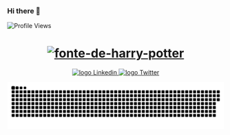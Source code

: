 ### Hi there 👋

<!--
**luisdsanttos/luisdsanttos** is a ✨ _special_ ✨ repository because its `README.md` (this file) appears on your GitHub profile.

Here are some ideas to get you started:

- 🔭 I’m currently working on ...
- 🌱 I’m currently learning ...
- 👯 I’m looking to collaborate on ...
- 🤔 I’m looking for help with ...
- 💬 Ask me about ...
- 📫 How to reach me: ...
- 😄 Pronouns: ...
- ⚡ Fun fact: ...
-->


![Profile Views](http://estruyf-github.azurewebsites.net/api/VisitorHit?user=luisdsanttos&repo=luisdsanttos&countColorcountColor)

<div align="center">
 <h1> 
<a href="https://fontmeme.com/pt/fonte-de-harry-potter/"><img src="https://fontmeme.com/permalink/210629/b9578d940de1733c9562665fe42b4f55.png" alt="fonte-de-harry-potter" border="0"></a>
 </h1>
</div>

<p align="center">
   <a href="https://www.linkedin.com/in/luisdsanttos/">
    <img alt="logo Linkedin" src="https://img.shields.io/badge/-LinkedIn-blue?style=flat-square&logo=Linkedin&logoColor=white&link=https://www.linkedin.com/in/luisdsanttos/">
  </a>
  
<a href="https://twitter.com/luisdsanttos">
    <img alt="logo Twitter" src="https://img.shields.io/badge/-Twitter-1ca0f1?style=flat-square&labelColor=1ca0f1&logo=twitter&logoColor=white&link=https://twitter.com/luisdsanttos">
  </a>
</p>

  ![Snake animation](https://github.com/luisdsanttos/luisdsanttos/blob/output/github-contribution-grid-snake.svg)
